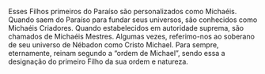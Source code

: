 ﻿Esses Filhos primeiros do Paraíso são personalizados como Michaéis. Quando saem do Paraíso para fundar seus universos, são conhecidos como Michaéis Criadores. Quando estabelecidos em autoridade suprema, são chamados de Michaéis Mestres. Algumas vezes, referimo-nos ao soberano de seu universo de Nébadon como Cristo Michael. Para sempre, eternamente, reinam segundo a “ordem de Michael”, sendo essa a designação do primeiro Filho da sua ordem e natureza.